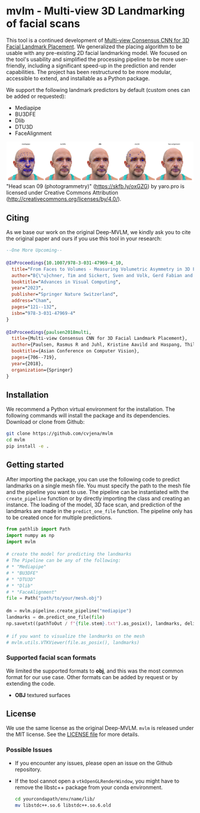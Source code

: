 # mvlm - Multi-view 3D Landmarking of facial scans

This tool is a continued development of [Multi-view Consensus CNN for 3D Facial Landmark Placement](https://github.com/RasmusRPaulsen/Deep-MVLM).
We generalized the placing algorithm to be usable with any pre-existing 2D facial landmarking model.
We focused on the tool's usability and simplified the processing pipeline to be more user-friendly, including a significant speed-up in the prediction and render capabilities.
The project has been restructured to be more modular, accessible to extend, and installable as a Python package.

We support the following landmark predictors by default (custom ones can be added or requested):

* Mediapipe
* BU3DFE
* Dlib
* DTU3D
* FaceAlignment

![Overview](teaser.jpg)
"Head scan 09 (photogrammetry)" (https://skfb.ly/oxGZG) by yaro.pro is licensed under Creative Commons Attribution (http://creativecommons.org/licenses/by/4.0/).


## Citing

As we base our work on the original Deep-MVLM, we kindly ask you to cite the original paper and ours if you use this tool in your research:

```bibtex
--One More Upcoming--

@InProceedings{10.1007/978-3-031-47969-4_10,
  title="From Faces to Volumes - Measuring Volumetric Asymmetry in 3D Facial Palsy Scans",
  author="B{\"u}chner, Tim and Sickert, Sven and Volk, Gerd Fabian and Guntinas-Lichius, Orlando and Denzler, Joachim",
  booktitle="Advances in Visual Computing",
  year="2023",
  publisher="Springer Nature Switzerland",
  address="Cham",
  pages="121--132",
  isbn="978-3-031-47969-4"
}

@InProceedings{paulsen2018multi,
  title={Multi-view Consensus CNN for 3D Facial Landmark Placement},
  author={Paulsen, Rasmus R and Juhl, Kristine Aavild and Haspang, Thilde Marie and Hansen, Thomas and Ganz, Melanie and Einarsson, Gudmundur},
  booktitle={Asian Conference on Computer Vision},
  pages={706--719},
  year={2018},
  organization={Springer}
}
```

## Installation

We recommend a Python virtual environment for the installation.
The following commands will install the package and its dependencies.
Download or clone from Github:

```bash
git clone https://github.com/cvjena/mvlm
cd mvlm
pip install -e .
```

## Getting started

After importing the package, you can use the following code to predict landmarks on a single mesh file.
You must specify the path to the mesh file and the pipeline you want to use.
The pipeline can be instantiated with the `create_pipeline` function or by directly importing the class and creating an instance.
The loading of the model, 3D face scan, and prediction of the landmarks are made in the `predict_one_file` function.
The pipeline only has to be created once for multiple predictions.

```python
from pathlib import Path
import numpy as np
import mvlm

# create the model for predicting the landmarks
# The Pipeline can be any of the following:
# * "Mediapipe"
# * "BU3DFE"
# * "DTU3D"
# * "Dlib"
# * "FaceAlignment"
file = Path("path/to/your/mesh.obj")

dm = mvlm.pipeline.create_pipeline("mediapipe")
landmarks = dm.predict_one_file(file)
np.savetxt((pathToOut / f"{file.stem}.txt").as_posix(), landmarks, delimiter=",")

# if you want to visualize the landmarks on the mesh
# mvlm.utils.VTKViewer(file.as_posix(), landmarks)
```

### Supported facial scan formats

We limited the supported formats to **obj**, and this was the most common format for our use case.
Other formats can be added by request or by extending the code.

* **OBJ** textured surfaces

## License

We use the same license as the original Deep-MVLM.
`mvlm` is released under the MIT license. See the [LICENSE file](LICENSE) for more details.

### Possible Issues

* If you encounter any issues, please open an issue on the Github repository.
* If the tool cannot open a `vtkOpenGLRenderWindow`, you might have to remove the libstc++ package from your conda environment.
  
  ```bash
  cd yourcondapath/env/name/lib/
  mv libstdc++.so.6 libstdc++.so.6.old
  ```
